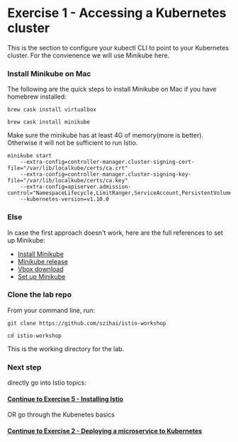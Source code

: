 # Exercise 1 - Accessing a Kubernetes cluster 

This is the section to configure your kubectl CLI to point to your Kubernetes cluster. For the convienence we will use Minikube here.

### Install Minikube on Mac

The following are the quick steps to install Minikube on Mac if you have homebrew installed:

```
brew cask install virtualbox

brew cask install minikube
```

Make sure the minikube has at least 4G of memory(more is better). Otherwise it will not be sufficient to run Istio.

```
minikube start 
    --extra-config=controller-manager.cluster-signing-cert-file="/var/lib/localkube/certs/ca.crt" 
    --extra-config=controller-manager.cluster-signing-key-file="/var/lib/localkube/certs/ca.key" 
    --extra-config=apiserver.admission-control="NamespaceLifecycle,LimitRanger,ServiceAccount,PersistentVolumeLabel,DefaultStorageClass,DefaultTolerationSeconds,MutatingAdmissionWebhook,ValidatingAdmissionWebhook,ResourceQuota" 
    --kubernetes-version=v1.10.0
 ```

### Else

In case the first approach doesn't work, here are the full references to set up Minikube:
- [Install Minikube](https://kubernetes.io/docs/tasks/tools/install-minikube/)
- [Minikube release](https://github.com/kubernetes/minikube/releases)
- [Vbox download](https://www.virtualbox.org/wiki/Downloads)
- [Set up Minikube](https://kubernetes.io/docs/setup/minikube/)


### Clone the lab repo

From your command line, run:
   
```    
git clone https://github.com/szihai/istio-workshop

cd istio-workshop
```

This is the working directory for the lab.

### Next step
directly go into Istio topics:
#### [Continue to Exercise 5 - Installing Istio](../exercise-5/README.md)
OR go through the Kubenetes basics
#### [Continue to Exercise 2 - Deploying a microservice to Kubernetes](../exercise-2/README.md)

